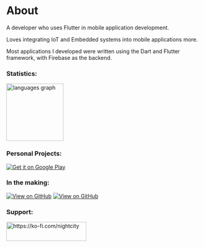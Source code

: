 <h1 align="left">About</h1>

A developer who uses Flutter in mobile application development.

Loves integrating IoT and Embedded systems into mobile applications more.

Most applications I developed were written using the Dart and Flutter framework, with Firebase as the backend.

<h3 align="left">Statistics:</h3>

<p align="left">
<!--   <img src="https://github-readme-stats.vercel.app/api?username=Tristaaaaan&hide_title=false&hide_rank=false&show_icons=true&include_all_commits=true&count_private=true&disable_animations=false&theme=dracula&locale=en&hide_border=false&order=1" height="150" alt="stats graph"  /> -->
  <img src="https://github-readme-stats.vercel.app/api/top-langs?username=Tristaaaaan&locale=en&hide_title=false&layout=compact&card_width=320&langs_count=5&theme=dracula&hide_border=false&order=2" height="150" alt="languages graph"  />
</p>

<h3 align="left">Personal Projects:</h3>

[![Get it on Google Play](https://img.shields.io/badge/Google_Play-Tristan's-34A853?style=for-the-badge&logo=googleplay)](https://play.google.com/store/apps/developer?id=Tristan%27s&hl=en) 

<h3 align="left">In the making:</h3>

[![View on GitHub](https://img.shields.io/badge/GitHub-Elements-181717?style=for-the-badge&logo=github)](https://github.com/Tristaaaaan/elements) [![View on GitHub](https://img.shields.io/badge/GitHub-LetterChase-181717?style=for-the-badge&logo=github)]([https://github.com/Tristaaaaan/elements](https://github.com/Tristaaaaan/letterchase))

<h3 align="left">Support:</h3>

<p>
  <a href="https://ko-fi.com/nightcity"> <img align="left" src="https://cdn.ko-fi.com/cdn/kofi3.png?v=3" height="50" width="210" alt="https://ko-fi.com/nightcity" />
  </a> 
</p>






